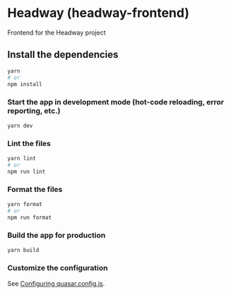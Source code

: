 # Headway (headway-frontend)

Frontend for the Headway project

## Install the dependencies

```bash
yarn
# or
npm install
```

### Start the app in development mode (hot-code reloading, error reporting, etc.)

```bash
yarn dev
```

### Lint the files

```bash
yarn lint
# or
npm run lint
```

### Format the files

```bash
yarn format
# or
npm run format
```

### Build the app for production

```bash
yarn build
```

### Customize the configuration

See [Configuring quasar.config.js](https://v2.quasar.dev/quasar-cli-vite/quasar-config-js).
